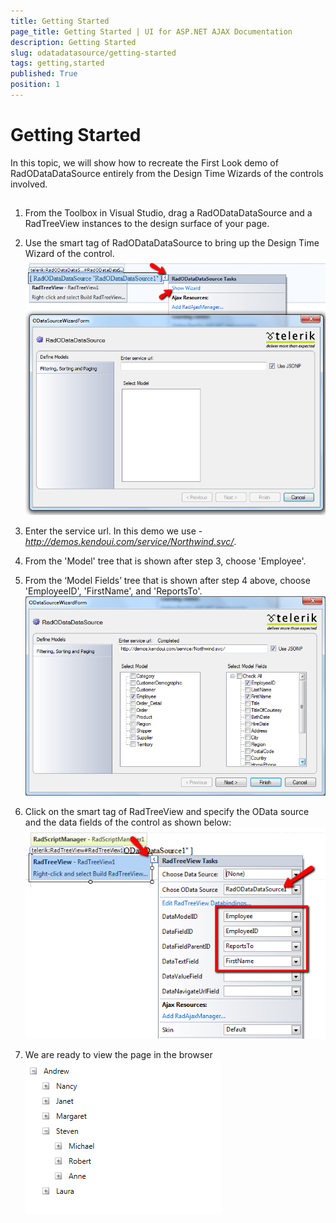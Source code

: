 ```yaml
---
title: Getting Started
page_title: Getting Started | UI for ASP.NET AJAX Documentation
description: Getting Started
slug: odatadatasource/getting-started
tags: getting,started
published: True
position: 1
---
```


# Getting Started

In this topic, we will show how to recreate the First Look demo of RadODataDataSource entirely from the Design Time Wizards of the controls involved.

## 

1. From the Toolbox in Visual Studio, drag a RadODataDataSource and a RadTreeView instances to the design surface of your page.

1. Use the smart tag of RadODataDataSource to bring up the Design Time Wizard of the control.![Design Wizard](images/odatadatasource-design-wizard.png)

1. Enter the service url. In this demo we use - *http://demos.kendoui.com/service/Northwind.svc/*.

1. From the 'Model' tree that is shown after step 3, choose 'Employee'.

1. From the ‘Model Fields’ tree that is shown after step 4 above, choose 'EmployeeID', 'FirstName', and 'ReportsTo'.![Define Models](images/odatadatasource-define-models.png)

1. Click on the smart tag of RadTreeView and specify the OData source and the data fields of the control as shown below:![Treeview Wizard](images/odatadatasource-treeview-wizard.png)

1. We are ready to view the page in the browser![Treeview Page](images/odatadatasource-treeview-page.png)
